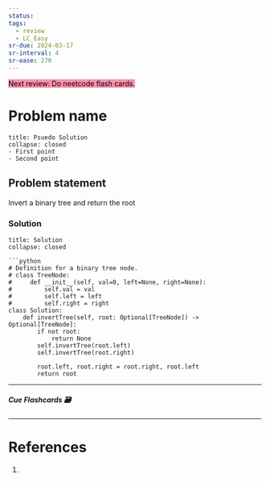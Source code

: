 ```yaml
---
status: 
tags:
  - review
  - LC_Easy
sr-due: 2024-03-17
sr-interval: 4
sr-ease: 270
---
```


<mark style="background: #FF5582A6;">Next review: Do neetcode flash cards.</mark>

# Problem name
```ad-tldr
title: Psuedo Solution
collapse: closed
- First point
- Second point
```
## Problem statement
Invert a binary tree and return the root

### Solution
```ad-tldr
title: Solution
collapse: closed

```python
# Definition for a binary tree node.
# class TreeNode:
#     def __init__(self, val=0, left=None, right=None):
#         self.val = val
#         self.left = left
#         self.right = right
class Solution:
    def invertTree(self, root: Optional[TreeNode]) -> Optional[TreeNode]:
        if not root:
            return None
        self.invertTree(root.left)
        self.invertTree(root.right) 

        root.left, root.right = root.right, root.left
        return root   

```

---
##### Cue Flashcards 🗃

---
# References
1. 

